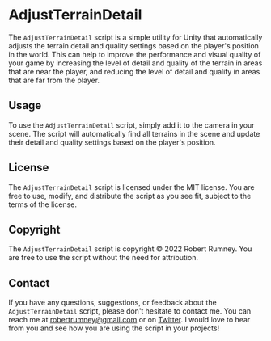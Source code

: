 # AdjustTerrainDetail

The `AdjustTerrainDetail` script is a simple utility for Unity that automatically adjusts the terrain detail and quality settings based on the player's position in the world. This can help to improve the performance and visual quality of your game by increasing the level of detail and quality of the terrain in areas that are near the player, and reducing the level of detail and quality in areas that are far from the player.

## Usage

To use the `AdjustTerrainDetail` script, simply add it to the camera in your scene. The script will automatically find all terrains in the scene and update their detail and quality settings based on the player's position.

## License

The `AdjustTerrainDetail` script is licensed under the MIT license. You are free to use, modify, and distribute the script as you see fit, subject to the terms of the license.

## Copyright

The `AdjustTerrainDetail` script is copyright © 2022 Robert Rumney. You are free to use the script without the need for attribution.

## Contact

If you have any questions, suggestions, or feedback about the `AdjustTerrainDetail` script, please don't hesitate to contact me. You can reach me at [robertrumney@gmail.com](mailto:robertrumney@gmail.com) or on [Twitter](https://twitter.com/rumnizzle). I would love to hear from you and see how you are using the script in your projects!
